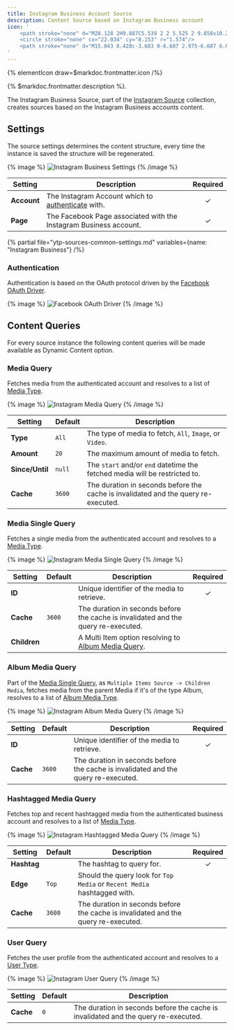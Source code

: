 ```yaml
---
title: Instagram Business Account Source
description: Content Source based on Instagram Business account
icon: '
    <path stroke="none" d="M20.128 2H9.887C5.539 2 2 5.525 2 9.858v10.284C2 24.475 5.539 28 9.887 28h10.226C24.475 28 28 24.475 28 20.142V9.858C28.014 5.525 24.475 2 20.128 2zm5.705 18.778a5.061 5.061 0 01-5.055 5.055H9.222a5.061 5.061 0 01-5.055-5.055V9.222a5.061 5.061 0 015.055-5.055h11.556a5.061 5.061 0 015.055 5.055v11.556z"/>
    <circle stroke="none" cx="22.034" cy="8.153" r="1.574"/>
    <path stroke="none" d="M15.043 8.428c-3.683 0-6.687 2.975-6.687 6.644 0 3.684 2.99 6.659 6.687 6.659 3.698 0 6.688-2.977 6.688-6.659-.014-3.669-3.004-6.644-6.688-6.644zm.073 10.905a4.325 4.325 0 01-4.334-4.319 4.324 4.324 0 014.334-4.318 4.324 4.324 0 014.333 4.318 4.324 4.324 0 01-4.333 4.319z"/>
'
---
```


{% elementIcon draw=$markdoc.frontmatter.icon /%}

{% $markdoc.frontmatter.description %}.

The Instagram Business Source, part of the [Instagram Source](../) collection, creates sources based on the Instagram Business accounts content.

## Settings

The source settings determines the content structure, every time the instance is saved the structure will be regenerated.

{% image %}
![Instagram Business Settings](/assets/ytp/sources/ig-business-config.webp)
{% /image %}

| Setting | Description | Required |
| ------- | ----------- | :------: |
| **Account** | The Instagram Account which to [authenticate](#authentication) with. | &#x2713; |
| **Page** | The Facebook Page associated with the Instagram Business account. | &#x2713; |

{% partial file="ytp-sources-common-settings.md" variables={name: "Instagram Business"} /%}

### Authentication

Authentication is based on the OAuth protocol driven by the [Facebook OAuth Driver](/essentials-for-yootheme-pro/auth/drivers/facebook-oauth).

{% image %}
![Facebook OAuth Driver](/assets/ytp/auths/driver-facebook-oauth.webp)
{% /image %}

## Content Queries

For every source instance the following content queries will be made available as Dynamic Content option.

### Media Query

Fetches media from the authenticated account and resolves to a list of [Media Type](../#media-type).

{% image %}
![Instagram Media Query](/assets/ytp/sources/ig-query-media.webp)
{% /image %}

| Setting | Default | Description |
| ------- | ------- | ----------- |
| **Type** | `All` | The type of media to fetch, `All`, `Image`, or `Video`. |
| **Amount** | `20` | The maximum amount of media to fetch. |
| **Since/Until** | `null` | The `start` and/or `end` datetime the fetched media will be restricted to. |
| **Cache** | `3600` | The duration in seconds before the cache is invalidated and the query re-executed. |

### Media Single Query

Fetches a single media from the authenticated account and resolves to a [Media Type](../#media-type).

{% image %}
![Instagram Media Single Query](/assets/ytp/sources/ig-query-media-single.webp)
{% /image %}

| Setting | Default | Description | Required |
| ------- | ------- | ----------- | :------: |
| **ID** | | Unique identifier of the media to retrieve. | &#x2713; |
| **Cache** | `3600` | The duration in seconds before the cache is invalidated and the query re-executed. |
| **Children** | | A Multi Item option resolving to [Album Media Query](#album-media-query). |

### Album Media Query

Part of the [Media Single Query](#media-single-query), as `Multiple Items Source -> Children Media`, fetches media from the parent Media if it's of the type Album, resolves to a list of [Album Media Type](../#album-media-type).

{% image %}
![Instagram Album Media Query](/assets/ytp/sources/ig-query-media-single.webp)
{% /image %}

| Setting | Default | Description | Required |
| ------- | ------- | ----------- | :------: |
| **ID** | | Unique identifier of the media to retrieve. | &#x2713; |
| **Cache** | `3600` | The duration in seconds before the cache is invalidated and the query re-executed. |

### Hashtagged Media Query

Fetches top and recent hashtagged media from the authenticated business account and resolves to a list of [Media Type](../#media-type).

{% image %}
![Instagram Hashtagged Media Query](/assets/ytp/sources/ig-query-hashtagged-media.webp)
{% /image %}

| Setting | Default | Description | Required |
| ------- | ------- | ----------- | :------: |
| **Hashtag** | | The hashtag to query for. | &#x2713; |
| **Edge** |`Top` | Should the query look for `Top Media` or `Recent Media` hashtagged with. |
| **Cache** | `3600` | The duration in seconds before the cache is invalidated and the query re-executed. |

### User Query

Fetches the user profile from the authenticated account and resolves to a [User Type](../#user-type).

{% image %}
![Instagram User Query](/assets/ytp/sources/ig-query-user.webp)
{% /image %}

| Setting | Default | Description |
| ------- | ------- | ----------- |
| **Cache** | `0` | The duration in seconds before the cache is invalidated and the query re-executed. |
